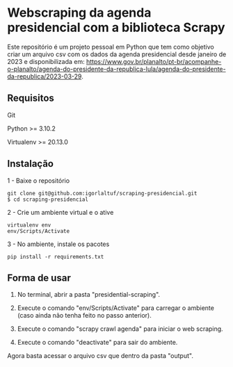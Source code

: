 # Webscraping da agenda presidencial com a biblioteca Scrapy

Este repositório é um projeto pessoal em Python que tem como objetivo criar um arquivo csv com os dados da agenda presidencial desde janeiro de 2023 e disponibilizada em: https://www.gov.br/planalto/pt-br/acompanhe-o-planalto/agenda-do-presidente-da-republica-lula/agenda-do-presidente-da-republica/2023-03-29.


## Requisitos
Git 

Python >= 3.10.2

Virtualenv >= 20.13.0

## Instalação

1 - Baixe o repositório
```
git clone git@github.com:igorlaltuf/scraping-presidencial.git
$ cd scraping-presidencial
```

2 - Crie um ambiente virtual e o ative
```
virtualenv env
env/Scripts/Activate
```

3 - No ambiente, instale os pacotes
```
pip install -r requirements.txt
```

## Forma de usar

1) No terminal, abrir a pasta "presidential-scraping".

2) Execute o comando "env/Scripts/Activate" para carregar o ambiente (caso ainda não tenha feito no passo anterior). 

3) Execute o comando "scrapy crawl agenda" para iniciar o web scraping.

4) Execute o comando "deactivate" para sair do ambiente.

Agora basta acessar o arquivo csv que dentro da pasta "output".
